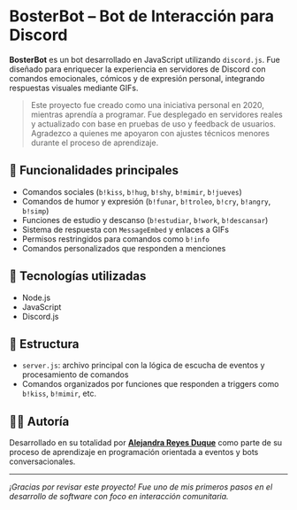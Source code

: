 # BosterBot – Bot de Interacción para Discord

**BosterBot** es un bot desarrollado en JavaScript utilizando `discord.js`. Fue diseñado para enriquecer la experiencia en servidores de Discord con comandos emocionales, cómicos y de expresión personal, integrando respuestas visuales mediante GIFs.

> Este proyecto fue creado como una iniciativa personal en 2020, mientras aprendía a programar. Fue desplegado en servidores reales y actualizado con base en pruebas de uso y feedback de usuarios. Agradezco a quienes me apoyaron con ajustes técnicos menores durante el proceso de aprendizaje.

## 🎯 Funcionalidades principales
- Comandos sociales (`b!kiss`, `b!hug`, `b!shy`, `b!mimir`, `b!jueves`)
- Comandos de humor y expresión (`b!funar`, `b!troleo`, `b!cry`, `b!angry`, `b!simp`)
- Funciones de estudio y descanso (`b!estudiar`, `b!work`, `b!descansar`)
- Sistema de respuesta con `MessageEmbed` y enlaces a GIFs
- Permisos restringidos para comandos como `b!info`
- Comandos personalizados que responden a menciones

## 🔧 Tecnologías utilizadas
- Node.js
- JavaScript
- Discord.js

## 📂 Estructura
- `server.js`: archivo principal con la lógica de escucha de eventos y procesamiento de comandos
- Comandos organizados por funciones que responden a triggers como `b!kiss`, `b!mimir`, etc.

## 👩‍💻 Autoría
Desarrollado en su totalidad por **[Alejandra Reyes Duque](https://github.com/moonnnluv)** como parte de su proceso de aprendizaje en programación orientada a eventos y bots conversacionales.

---

*¡Gracias por revisar este proyecto! Fue uno de mis primeros pasos en el desarrollo de software con foco en interacción comunitaria.*

